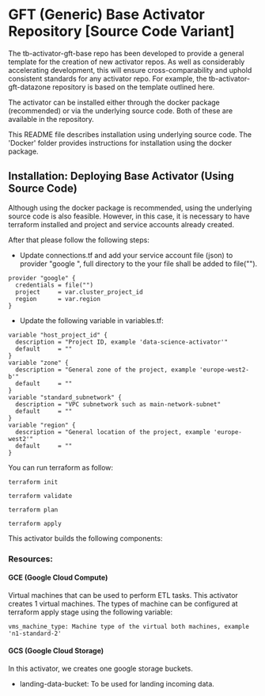 
# GFT (Generic) Base Activator Repository [Source Code Variant]

The tb-activator-gft-base repo has been developed to provide a general template for the creation of new activator repos.  As well as considerably accelerating development, this will ensure cross-comparability and uphold consistent standards for any activator repo.  For example, the tb-activator-gft-datazone repository is based on the template outlined here.

The activator can be installed either through the docker package (recommended) or via the underlying source code. Both of these are available in the repository. 

This README file describes installation using underlying source code. The 'Docker' folder provides instructions for installation using the docker package.

## Installation: Deploying Base Activator (Using Source Code)

Although using the docker package is recommended, using the underlying source code is also feasible.  However, in this case, it is necessary to have terraform installed and project and service accounts already created.

After that please follow the following steps:

* Update connections.tf and add your service account file (json) to provider "google
", full directory to the your file shall be added to file("").
```hcl-terraform
provider "google" {
  credentials = file("")
  project     = var.cluster_project_id
  region      = var.region
}
```
* Update the following variable in variables.tf:
```hcl-terraform
variable "host_project_id" {
  description = "Project ID, example 'data-science-activator'"
  default     = ""
}
variable "zone" {
  description = "General zone of the project, example 'europe-west2-b'"
  default     = ""
}
variable "standard_subnetwork" {
  description = "VPC subnetwork such as main-network-subnet"
  default     = ""
}
variable "region" {
  description = "General location of the project, example 'europe-west2'"
  default     = ""
}
```

You can run terraform as follow:
```shell script
terraform init

terraform validate
 
terraform plan 

terraform apply
```

This activator builds the following components:
    
 
  
### Resources:
#### GCE (Google Cloud Compute) 
Virtual machines that can be used to perform ETL tasks. This activator creates 1 virtual machines. The types of machine can be
 configured at terraform apply stage using the following variable:
 
 ```
 vms_machine_type: Machine type of the virtual both machines, example 'n1-standard-2'
 ``` 

#### GCS (Google Cloud Storage)
In this activator, we creates one google storage buckets. 
 * landing-data-bucket: To be used for landing incoming data.
 
